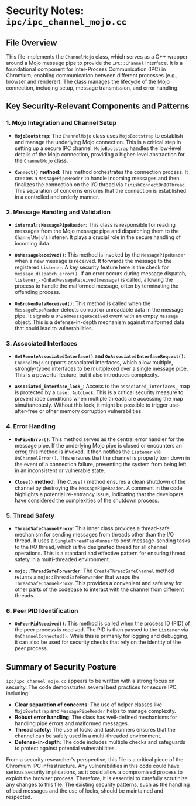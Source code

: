 # Security Notes: `ipc/ipc_channel_mojo.cc`

## File Overview

This file implements the `ChannelMojo` class, which serves as a C++ wrapper around a Mojo message pipe to provide the `IPC::Channel` interface. It is a foundational component for Inter-Process Communication (IPC) in Chromium, enabling communication between different processes (e.g., browser and renderer). The class manages the lifecycle of the Mojo connection, including setup, message transmission, and error handling.

## Key Security-Relevant Components and Patterns

### 1. Mojo Integration and Channel Setup

- **`MojoBootstrap`**: The `ChannelMojo` class uses `MojoBootstrap` to establish and manage the underlying Mojo connection. This is a critical step in setting up a secure IPC channel. `MojoBootstrap` handles the low-level details of the Mojo connection, providing a higher-level abstraction for the `ChannelMojo` class.

- **`Connect()` method**: This method orchestrates the connection process. It creates a `MessagePipeReader` to handle incoming messages and then finalizes the connection on the I/O thread via `FinishConnectOnIOThread`. This separation of concerns ensures that the connection is established in a controlled and orderly manner.

### 2. Message Handling and Validation

- **`internal::MessagePipeReader`**: This class is responsible for reading messages from the Mojo message pipe and dispatching them to the `ChannelMojo`'s listener. It plays a crucial role in the secure handling of incoming data.

- **`OnMessageReceived()`**: This method is invoked by the `MessagePipeReader` when a new message is received. It forwards the message to the registered `Listener`. A key security feature here is the check for `message.dispatch_error()`. If an error occurs during message dispatch, `listener_->OnBadMessageReceived(message)` is called, allowing the process to handle the malformed message, often by terminating the offending process.

- **`OnBrokenDataReceived()`**: This method is called when the `MessagePipeReader` detects corrupt or unreadable data in the message pipe. It signals a `OnBadMessageReceived` event with an empty `Message` object. This is a defense-in-depth mechanism against malformed data that could lead to vulnerabilities.

### 3. Associated Interfaces

- **`GetRemoteAssociatedInterface()` and `OnAssociatedInterfaceRequest()`**: `ChannelMojo` supports associated interfaces, which allow multiple, strongly-typed interfaces to be multiplexed over a single message pipe. This is a powerful feature, but it also introduces complexity.

- **`associated_interface_lock_`**: Access to the `associated_interfaces_` map is protected by a `base::AutoLock`. This is a critical security measure to prevent race conditions when multiple threads are accessing the map simultaneously. Without this lock, it might be possible to trigger use-after-free or other memory corruption vulnerabilities.

### 4. Error Handling

- **`OnPipeError()`**: This method serves as the central error handler for the message pipe. If the underlying Mojo pipe is closed or encounters an error, this method is invoked. It then notifies the `Listener` via `OnChannelError()`. This ensures that the channel is properly torn down in the event of a connection failure, preventing the system from being left in an inconsistent or vulnerable state.

- **`Close()` method**: The `Close()` method ensures a clean shutdown of the channel by destroying the `MessagePipeReader`. A comment in the code highlights a potential re-entrancy issue, indicating that the developers have considered the complexities of the shutdown process.

### 5. Thread Safety

- **`ThreadSafeChannelProxy`**: This inner class provides a thread-safe mechanism for sending messages from threads other than the I/O thread. It uses a `SingleThreadTaskRunner` to post message-sending tasks to the I/O thread, which is the designated thread for all channel operations. This is a standard and effective pattern for ensuring thread safety in a multi-threaded environment.

- **`mojo::ThreadSafeForwarder`**: The `CreateThreadSafeChannel` method returns a `mojo::ThreadSafeForwarder` that wraps the `ThreadSafeChannelProxy`. This provides a convenient and safe way for other parts of the codebase to interact with the channel from different threads.

### 6. Peer PID Identification

- **`OnPeerPidReceived()`**: This method is called when the process ID (PID) of the peer process is received. The PID is then passed to the `Listener` via `OnChannelConnected()`. While this is primarily for logging and debugging, it can also be used for security checks that rely on the identity of the peer process.

## Summary of Security Posture

`ipc/ipc_channel_mojo.cc` appears to be written with a strong focus on security. The code demonstrates several best practices for secure IPC, including:

- **Clear separation of concerns**: The use of helper classes like `MojoBootstrap` and `MessagePipeReader` helps to manage complexity.
- **Robust error handling**: The class has well-defined mechanisms for handling pipe errors and malformed messages.
- **Thread safety**: The use of locks and task runners ensures that the channel can be safely used in a multi-threaded environment.
- **Defense-in-depth**: The code includes multiple checks and safeguards to protect against potential vulnerabilities.

From a security researcher's perspective, this file is a critical piece of the Chromium IPC infrastructure. Any vulnerabilities in this code could have serious security implications, as it could allow a compromised process to exploit the browser process. Therefore, it is essential to carefully scrutinize any changes to this file. The existing security patterns, such as the handling of bad messages and the use of locks, should be maintained and respected.